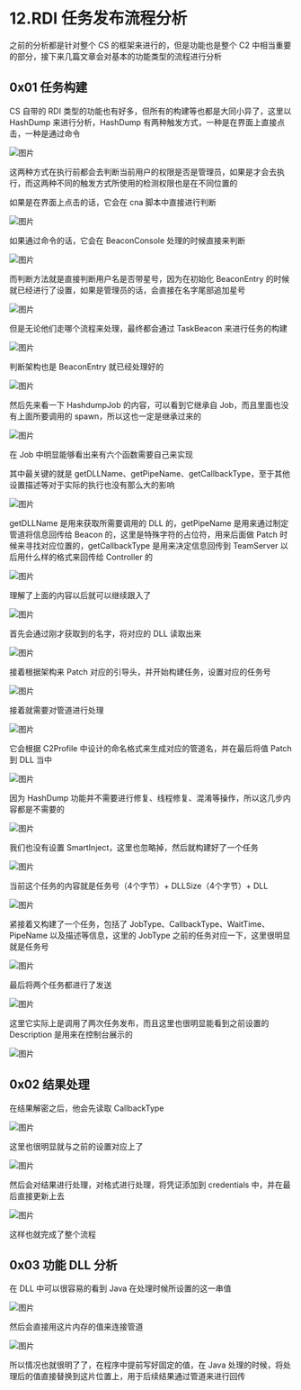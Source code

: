 # 12.RDI 任务发布流程分析

之前的分析都是针对整个 CS 的框架来进行的，但是功能也是整个 C2 中相当重要的部分，接下来几篇文章会对基本的功能类型的流程进行分析

## 0x01 任务构建

CS 自带的 RDI 类型的功能也有好多，但所有的构建等也都是大同小异了，这里以 HashDump 来进行分析，HashDump 有两种触发方式，一种是在界面上直接点击，一种是通过命令

![图片](https://img-blog.csdnimg.cn/img\_convert/34d1eee35218ef2fbfb356f19086b9f1.png)

这两种方式在执行前都会去判断当前用户的权限是否是管理员，如果是才会去执行，而这两种不同的触发方式所使用的检测权限也是在不同位置的

如果是在界面上点击的话，它会在 cna 脚本中直接进行判断

![图片](https://img-blog.csdnimg.cn/img\_convert/6edadb4c677665a7bc99a891271329b0.png)

如果通过命令的话，它会在 BeaconConsole 处理的时候直接来判断

![图片](https://img-blog.csdnimg.cn/img\_convert/4e0123dc1bf1d2b94816f2e269253a9a.png)

而判断方法就是直接判断用户名是否带星号，因为在初始化 BeaconEntry 的时候就已经进行了设置，如果是管理员的话，会直接在名字尾部追加星号

![图片](https://img-blog.csdnimg.cn/img\_convert/52c0ab9793489ebf90bf9e1bf2fa2d55.png)

但是无论他们走哪个流程来处理，最终都会通过 TaskBeacon 来进行任务的构建

![图片](https://img-blog.csdnimg.cn/img\_convert/cc1251d0877deaca1be117cf55f3cd6e.png)

判断架构也是 BeaconEntry 就已经处理好的

![图片](https://img-blog.csdnimg.cn/img\_convert/3eb21db75f8f60c5424e8d039454f6dc.png)

然后先来看一下 HashdumpJob 的内容，可以看到它继承自 Job，而且里面也没有上面所要调用的 spawn，所以这也一定是继承过来的

![图片](https://img-blog.csdnimg.cn/img\_convert/05123d95e343453eace4eb5987e355a4.png)

在 Job 中明显能够看出来有六个函数需要自己来实现

其中最关键的就是 getDLLName、getPipeName、getCallbackType，至于其他设置描述等对于实际的执行也没有那么大的影响

![图片](https://img-blog.csdnimg.cn/img\_convert/3ad01aaa383eb7aedb43c1beb766bc79.png)

getDLLName 是用来获取所需要调用的 DLL 的，getPipeName 是用来通过制定管道将信息回传给 Beacon 的，这里是特殊字符的占位符，用来后面做 Patch 时候来寻找对应位置的，getCallbackType 是用来决定信息回传到 TeamServer 以后用什么样的格式来回传给 Controller 的

![图片](https://img-blog.csdnimg.cn/img\_convert/150129bea79acdfb5db83af0106ad90c.png)

理解了上面的内容以后就可以继续跟入了

![图片](https://img-blog.csdnimg.cn/img\_convert/9b76250cf7de5eaa5aeba9682de255a2.png)

首先会通过刚才获取到的名字，将对应的 DLL 读取出来

![图片](https://img-blog.csdnimg.cn/img\_convert/c43af152888c9ff4125d9a50d5369982.png)

接着根据架构来 Patch 对应的引导头，并开始构建任务，设置对应的任务号

![图片](https://img-blog.csdnimg.cn/img\_convert/1067c4b27fdbf49e66cfaf7915982b90.png)

接着就需要对管道进行处理

![图片](https://img-blog.csdnimg.cn/img\_convert/8f595441e6920969a6e4ecb563047cdd.png)

它会根据 C2Profile 中设计的命名格式来生成对应的管道名，并在最后将值 Patch 到 DLL 当中

![图片](https://img-blog.csdnimg.cn/img\_convert/56b429cab661aa6c03b0bdbf1478b86f.png)

因为 HashDump 功能并不需要进行修复、线程修复、混淆等操作，所以这几步内容都是不需要的

![图片](https://img-blog.csdnimg.cn/img\_convert/7119b84839175596bd6b6cf7218cde6f.png)

我们也没有设置 SmartInject，这里也忽略掉，然后就构建好了一个任务

![图片](https://img-blog.csdnimg.cn/img\_convert/1a791be1c8e21849640003ee255c9d1e.png)

当前这个任务的内容就是任务号（4个字节）+ DLLSize（4个字节）+ DLL

![图片](https://img-blog.csdnimg.cn/img\_convert/fb83923e3674d2c240f3e454e6df137c.png)

紧接着又构建了一个任务，包括了 JobType、CallbackType、WaitTime、PipeName 以及描述等信息，这里的 JobType 之前的任务对应一下，这里很明显就是任务号

![图片](https://img-blog.csdnimg.cn/img\_convert/8393a424012e9aca80c2e968943f8011.png)

最后将两个任务都进行了发送

![图片](https://img-blog.csdnimg.cn/img\_convert/4fda20f09b1c5234c268728289b9b3e7.png)

这里它实际上是调用了两次任务发布，而且这里也很明显能看到之前设置的 Description 是用来在控制台展示的

![图片](https://img-blog.csdnimg.cn/img\_convert/c21df426d9926c5013d856b73f8ed2a9.png)

## 0x02 结果处理

在结果解密之后，他会先读取 CallbackType

![图片](https://img-blog.csdnimg.cn/img\_convert/6ba43c4f1db57598ed48e53fc2bd798c.png)

这里也很明显就与之前的设置对应上了

![图片](https://img-blog.csdnimg.cn/img\_convert/cfe692f0d6c98aa55eafc92c37604b60.png)

然后会对结果进行处理，对格式进行处理，将凭证添加到 credentials 中，并在最后直接更新上去

![图片](https://img-blog.csdnimg.cn/img\_convert/b5009e6b4249808eec8df62ff2a9496d.png)

这样也就完成了整个流程

## 0x03 功能 DLL 分析

在 DLL 中可以很容易的看到 Java 在处理时候所设置的这一串值

![图片](https://img-blog.csdnimg.cn/img\_convert/7f61c7c63717ab3532eb0894409eaf08.png)

然后会直接用这片内存的值来连接管道

![图片](https://img-blog.csdnimg.cn/img\_convert/02753fbd7a7c2a8c7bce249ba9ae5d52.png)

所以情况也就很明了了，在程序中提前写好固定的值，在 Java 处理的时候，将处理后的值直接替换到这片位置上，用于后续结果通过管道来进行回传
